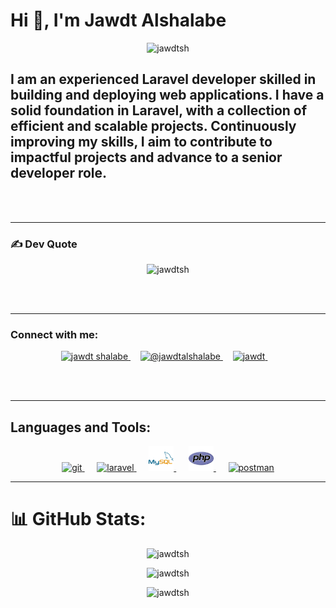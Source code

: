 # Hi 👋, I'm Jawdt Alshalabe


<p align="center">
  <img src="https://media.giphy.com/media/hvRJCLFzcasrR4ia7z/giphy.gif" alt="jawdtsh" height="100" width="100" />
</p>

## I am an experienced Laravel developer skilled in building and deploying web applications. I have a solid foundation in Laravel, with a collection of efficient and scalable projects. Continuously improving my skills, I aim to contribute to impactful projects and advance to a senior developer role.

<br><br>

---
### ✍️ Dev Quote

<p align="center">
  <img src="https://quotes-github-readme.vercel.app/api?type=horizontal&theme=tokyonight" alt="jawdtsh" />
</p>

<br><br>

---
### Connect with me:

<p align="center">
  <a href="https://linkedin.com/in/jawdt shalabe" target="_blank">
    <img src="https://raw.githubusercontent.com/rahuldkjain/github-profile-readme-generator/master/src/images/icons/Social/linked-in-alt.svg" alt="jawdt shalabe" height="30" width="40" />
  </a>&nbsp;&nbsp;&nbsp;
  <a href="https://medium.com/@jawdtalshalabe" target="_blank">
    <img src="https://raw.githubusercontent.com/rahuldkjain/github-profile-readme-generator/master/src/images/icons/Social/medium.svg" alt="@jawdtalshalabe" height="30" width="40" />
  </a>&nbsp;&nbsp;&nbsp;
  <a href="https://www.leetcode.com/jawdt" target="_blank">
    <img src="https://raw.githubusercontent.com/rahuldkjain/github-profile-readme-generator/master/src/images/icons/Social/leet-code.svg" alt="jawdt" height="30" width="40" />
  </a>&nbsp;&nbsp;&nbsp;
<!-- 
  <a href="https://t.me/your_telegram_username_or_link" target="_blank">
<img align="center" src="https://cdn0.iconfinder.com/data/icons/tuts/256/telegram.png" alt="Telegram" height="35" width="40" />
</a>
  <a href="https://slack.com/your_slack_workspace" target="_blank">
<img align="center" src="https://raw.githubusercontent.com/rahuldkjain/github-profile-readme-generator/master/src/images/icons/Social/slack.svg" alt="Slack" height="30" width="40" />
</a>
  -->

</p>
<br><br>

---

## Languages and Tools:

<p align="center">
  <a href="https://git-scm.com/" target="_blank" rel="noreferrer">
    <img src="https://www.vectorlogo.zone/logos/git-scm/git-scm-icon.svg" alt="git" width="40" height="40"/>
  </a>&nbsp;&nbsp;&nbsp;&nbsp;
  <a href="https://laravel.com/" target="_blank" rel="noreferrer">
    <img src="https://www.svgrepo.com/show/353985/laravel.svg" alt="laravel" width="40" height="40"/>
  </a>&nbsp;&nbsp;&nbsp;&nbsp;
  <a href="https://www.mysql.com/" target="_blank" rel="noreferrer">
    <img src="https://raw.githubusercontent.com/devicons/devicon/master/icons/mysql/mysql-original-wordmark.svg" alt="mysql" width="40" height="40"/>
  </a>&nbsp;&nbsp;&nbsp;&nbsp;
  <a href="https://www.php.net" target="_blank" rel="noreferrer">
    <img src="https://raw.githubusercontent.com/devicons/devicon/master/icons/php/php-original.svg" alt="php" width="40" height="40"/>
  </a>&nbsp;&nbsp;&nbsp;&nbsp;
  <a href="https://postman.com" target="_blank" rel="noreferrer">
    <img src="https://www.vectorlogo.zone/logos/getpostman/getpostman-icon.svg" alt="postman" width="40" height="40"/>
  </a>
</p>

---
# 📊 GitHub Stats:

<p align="center">
  <img src="https://github-readme-stats.vercel.app/api?username=Jawdtsh&theme=dark&hide_border=false&include_all_commits=true&count_private=true" alt="jawdtsh" />
</p>

<p align="center">
  <img src="https://github-readme-streak-stats.herokuapp.com/?user=Jawdtsh&theme=dark&hide_border=false" alt="jawdtsh" />
</p>

<p align="center">
  <img src="https://github-readme-stats.vercel.app/api/top-langs/?username=Jawdtsh&theme=dark&hide_border=false&include_all_commits=true&count_private=true&layout=compact" alt="jawdtsh" />
</p>

